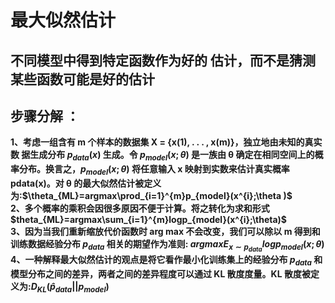 # 最大似然估计
## 不同模型中得到特定函数作为好的 估计，而不是猜测某些函数可能是好的估计
## 步骤分解 ：
**1、考虑一组含有 m 个样本的数据集 X = {x(1), . . . , x(m)}，独立地由未知的真实数
据生成分布 $p_{data}(x)$ 生成。令 $p_{model}(x; θ)$ 是一族由 θ 确定在相同空间上的概率分布。换言之，$p_{model}(x; θ)$
将任意输入 x 映射到实数来估计真实概率 pdata(x)。对 θ 的最大似然估计被定义为:$\theta_{ML}=argmax\prod_{i=1}^{m}p_{model}(x^{i};\theta )$**  
**2、多个概率的乘积会因很多原因不便于计算。将之转化为求和形式$theta_{ML}=argmax\sum_{i=1}^{m}logp_{model}(x^{i};\theta)$**  
**3、因为当我们重新缩放代价函数时 arg max 不会改变，我们可以除以 m 得到和训练数据经验分布 $p_{data}$ 相关的期望作为准则:
$argmaxE_{x∼p_{data}}logp_{model}(x;θ)$**  
**4、一种解释最大似然估计的观点是将它看作最小化训练集上的经验分布 $p_{data}$ 和模型分布之间的差异，两者之间的差异程度可以通过 KL 散度度量。KL 散度被定义为:$D_{KL}(\hat{p}_{data}||p_{model})$**

